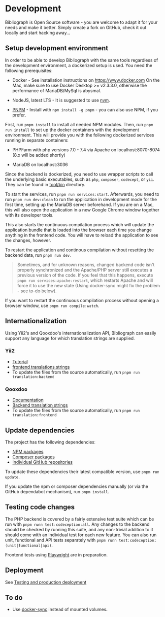 # Development

Bibliograph is Open Source software - you are welcome to adapt
it for your needs and make it better. Simply create a fork
on GitHub, check it out locally and start hacking away...

## Setup development environment

In order to be able to develop Bibliograph with the same
tools regardless of the development environment, a dockerized
setup is used. You need the following prerequisites:

 - Docker - See installation instructions on https://www.docker.com
   On the Mac, make sure to use Docker Desktop >= v2.3.3.0, otherwise
   the performance of MariaDB/MySql is abysmal.
   
 - NodeJS, latest LTS - It is suggested to use [nvm](https://github.com/nvm-sh/nvm).
   
 - [PNPM](https://github.com/pnpm/pnpm) - Install with `npm install -g pnpm` - you can also use NPM, if you prefer.
 
First, run `pnpm install` to install all needed NPM modules.
Then, run `pnpm run install` to set up the docker containers
with the development environment. This will provide you with the
following dockerized services running in separate containers:

 - PHPFarm with php versions 7.0 - 7.4 via Apache on localhost:8070-8074 (8.x will be added shortly) 
   
 - MariaDB on localhost:3036

Since the backend is dockerized, you need to use wrapper scripts to
call the underlying basic executables, such as `php`, `composer`,
`codecept`, or `yii`. They can be found in [tool/bin](tool/bin) directory.
 
To start the services, run `pnpm run services:start`. Afterwards,
you need to run `pnpm run dev:clean` to run the application in
development mode for the first time, setting up the MariaDB server
beforehand. If you are on a Mac, this will also open the application
in a new Google Chrome window together with its developer tools.

This also starts the continuous compilation process which will
update the application bundle that is loaded into the browser
each time you change anything in the frontend code. You will
have to reload the application to see the changes, however.

To restart the application and continous compilation without
resetting the backend data, run `pnpm run dev`.

> Sometimes, and for unknown reasons, changed backend code isn't
properly synchronized and the Apache/PHP server still executes a previous
version of the code. If you feel that this happens, execute `pnpm run
services:apache:restart`, which restarts Apache and will force it to use
the new state (Using docker-sync might fix the problem - see to-do below).

If you want to restart the continuous compilation process
without opening a browser window, use `pnpm run compile:watch`.

## Internationalization

Using Yii2's and Qooxdoo's internationalization API, Bibliograph can
easily support any language for which translation strings are supplied. 

### Yii2
- [Tutorial](https://www.yiiframework.com/doc/guide/2.0/en/tutorial-i18n)
- [frontend translations strings](src/client/bibliograph/source/translation)
- To update the files from the source automatically, run `pnpm run translation:backend` 
  
### Qooxdoo
- [Documentation](https://qooxdoo.org/documentation/6.0/#/development/howto/internationalization)
- [Backend translation strings](src/server/messages/)
- To update the files from the source automatically, run `pnpm run translation:frontend`

## Update dependencies

The project has the following dependencies:

- [NPM packages](package.json)
- [Composer packages](src/server/composer.json)
- [Individual GitHub repositories](src/lib)

To update these dependencies their latest compatible version, use `pnpm run update`.

If you update the npm or composer dependencies manually (or via the GitHub
dependabot mechanism), run `pnpm install`.

## Testing code changes

The PHP backend is covered by a fairly extensive test suite which can be run with
`pnpm runn test:codeception:all`. Any changes to the backend should be checked by
running this suite, and any non-trivial addition to it should come with an individual
test for each new feature. You can also run unit, functional and API tests separately
with `pnpm runn test:codeception:(unit|functional|api)`.

Frontend tests using [Playwright](https://playwright.dev/) are in preparation. 

## Deployment

See [Testing and production deployment](./deployment.md) 

## To do
 - Use [docker-sync](https://docker-sync.readthedocs.io/en/latest/getting-started/installation.html) instead of mounted volumes.
